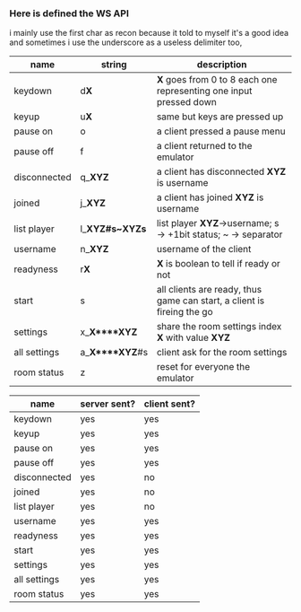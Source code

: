 ### Here is defined the WS API
i mainly use the first char as recon because it told to myself it's a good idea and sometimes i use the underscore as a useless
delimiter too,

| name         | string             | description                                                              | 
|--------------|--------------------|--------------------------------------------------------------------------|
| keydown      | d**X**             | **X** goes from 0 to 8 each one representing one input pressed down      |
| keyup        | u**X**             |  same but keys are pressed up                                            |
| pause on     | o                  | a client pressed a pause menu                                            |
| pause off    | f                  | a client returned to the emulator                                        |
| disconnected | q_**XYZ**          | a client has disconnected **XYZ** is username                            |
| joined       | j_**XYZ**          | a client has joined **XYZ** is username                                  |
| list player  | l_**XYZ#s~XYZs**   | list player **XYZ**->username; s -> +1bit status; ~ -> separator         |
| username     | n_**XYZ**          | username of the client                                                   |
| readyness    | r**X**             | **X** is boolean to tell if ready or not                                 |
| start        | s                  | all clients are ready, thus game can start, a client is fireing the go   |
| settings     | x_**X****XYZ**     | share the room settings index **X** with value **XYZ**                   |
| all settings | a_**X****XYZ**#s   | client ask for the room settings                                         |
| room status  | z                  | reset for everyone the emulator                                          |

| name         | server sent?| client sent?|
|--------------|-------------|-------------|
| keydown      | yes         | yes         |
| keyup        | yes         | yes         |
| pause on     | yes         | yes         |
| pause off    | yes         | yes         |
| disconnected | yes         | no          |
| joined       | yes         | no          |
| list player  | yes         | no          |
| username     | yes         | yes         |
| readyness    | yes         | yes         |
| start        | yes         | yes         |
| settings     | yes         | yes         |
| all settings | yes         | yes         |
| room status  | yes         | yes         |